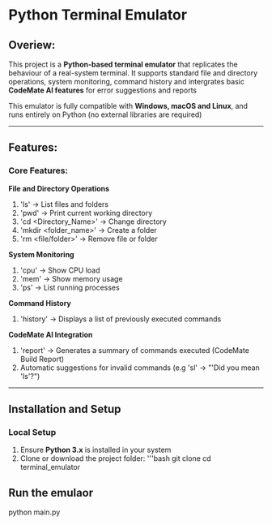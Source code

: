 # Python Terminal Emulator 


## Overiew:
This project is a **Python-based terminal emulator** that replicates the behaviour of a real-system terminal. 
It supports standard file and directory operations, system monitoring, command history and intergrates basic
**CodeMate AI features** for error suggestions and reports

This emulator is fully compatible with **Windows, macOS and Linux**, and runs entirely on Python (no external libraries
are required)

---

## Features:

### Core Features:
**File and Directory Operations**
1. 'ls' -> List files and folders
2. 'pwd' -> Print current working directory
3. 'cd <Directory_Name>' -> Change directory
4. 'mkdir <folder_name>' -> Create a folder
5. 'rm <file/folder>' -> Remove file or folder

**System Monitoring**
1. 'cpu' -> Show CPU load
2. 'mem' -> Show memory usage
3. 'ps' -> List running processes

**Command History**
1. 'history' -> Displays a list of previously executed commands

**CodeMate AI Integration**
1. 'report' -> Generates a summary of commands executed (CodeMate Build Report)
2. Automatic suggestions for invalid commands (e.g 'sl' -> "'Did you mean 'ls'?")

---
## Installation and Setup

### Local Setup
1. Ensure **Python 3.x** is installed in your system
2. Clone or download the project folder:
'''bash
git clone <repository-link>
cd terminal_emulator

## Run the emulaor
python main.py
